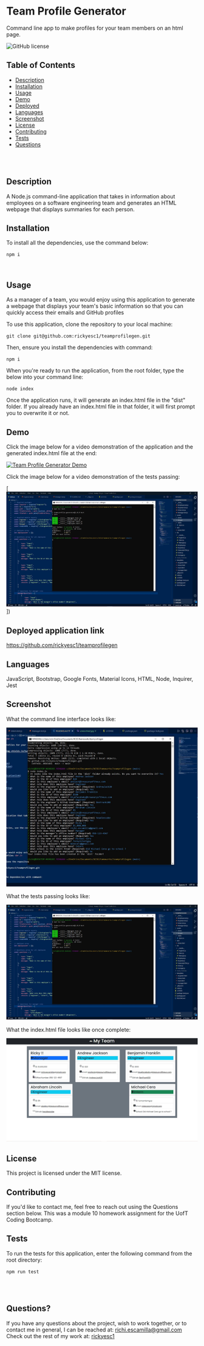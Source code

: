 # Team Profile Generator  <br />

Command line app to make profiles for your team members on an html page. 

![GitHub license](https://img.shields.io/badge/license-MIT-ff69b4.svg) <br />

## Table of Contents 

- [Description](#description)
- [Installation](#installation)
- [Usage](#usage)
- [Demo](#demo)
- [Deployed](#deployedapplicationlink)
- [Languages](#languages)
- [Screenshot](#screenshot)
- [License](#license)
- [Contributing](#contributing)
- [Tests](#tests)
- [Questions](#questions)

<br />
<br />

## Description

A Node.js command-line application that takes in information about employees on a software engineering team and generates an HTML webpage that displays summaries for each person. <br />

## Installation
To install all the dependencies, use the command below:
```
npm i
```
<br />

## Usage

As a manager of a team, you would enjoy using this application to generate a webpage that displays your team's basic information so that you can quickly access their emails and GitHub profiles <br />

To use this application, clone the repository to your local machine:
```
git clone git@github.com:rickyesc1/teamprofilegen.git
```

Then, ensure you install the dependencies with command:
```
npm i
```
When you're ready to run the application, from the root folder, type the below into your command line:
```
node index
```

Once the application runs, it will generate an index.html file in the "dist" folder. If you already have an index.html file in that folder, it will first prompt you to overwrite it or not.

## Demo

Click the image below for a video demonstration of the application and the generated index.html file at the end:

[![Team Profile Generator Demo](./assets/images/demoscreenshot.jpg?raw=true)](https://watch.screencastify.com/v/Cco4xiVKzBhhTqPgKFor)


Click the image below for a video demonstration of the tests passing:

[![Team Profile Test Passing Demo](./assets/images/testpass.jpeg?raw=true)])

## Deployed application link

https://github.com/rickyesc1/teamprofilegen <br />

## Languages

JavaScript, Bootstrap, Google Fonts, Material Icons, HTML, Node, Inquirer, Jest <br />

## Screenshot

What the command line interface looks like:

![Team Profile Generator Command Line](./assets/images/commandline.JPG?raw=true) <br /> 

What the tests passing looks like:

![Team Profile Generator Tests Command Line](./assets/images/testpass.jpeg?raw=true) <br /> 

What the index.html file looks like once complete:

![Sample Index.HTML](./assets/images/screenshot2.JPG?raw=true) <br /> 

## License

  This project is licensed under the MIT license. <br />
  
## Contributing

If you'd like to contact me, feel free to reach out using the Questions section below. This was a module 10 homework assignment for the UofT Coding Bootcamp.<br />

## Tests

To run the tests for this application, enter the following command from the root directory:

  ```
  npm run test
  ```
  <br /> <br />

## Questions?

If you have any questions about the project, wish to work together, or to contact me in general, I can be reached at: 
richi.escamilla@gmail.com <br />
Check out the rest of my work at: 
[rickyesc1](https://github.com/rickyesc1/) <br />
